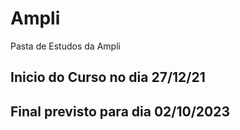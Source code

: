 # Ampli
Pasta de Estudos da Ampli

## Inicio do Curso no dia 27/12/21
## Final previsto para dia 02/10/2023
